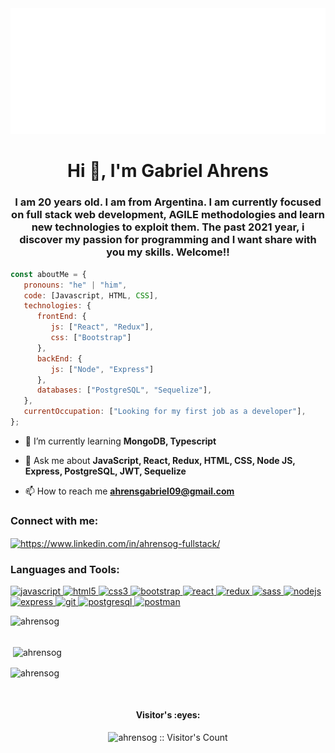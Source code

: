 <img src="https://github.com/AhrensOG/AhrensOG/blob/main/svg.svg" alt="hello world"/>


<h1 align="center">Hi 👋, I'm Gabriel Ahrens</h1>

<h3 align="center">I am 20 years old. I am from Argentina. I am currently focused on full stack web development, AGILE methodologies and  learn new technologies to exploit them. The past 2021 year, i discover my passion for programming and I want share with you my skills. Welcome!!</h3>

```javascript
const aboutMe = {
   pronouns: "he" | "him",
   code: [Javascript, HTML, CSS],
   technologies: {
      frontEnd: {
         js: ["React", "Redux"],
         css: ["Bootstrap"]
      },
      backEnd: {
         js: ["Node", "Express"]
      },
      databases: ["PostgreSQL", "Sequelize"],
   },
   currentOccupation: ["Looking for my first job as a developer"],
};
```
- 🌱 I’m currently learning **MongoDB, Typescript**

- 💬 Ask me about **JavaScript, React, Redux, HTML, CSS, Node JS, Express, PostgreSQL, JWT, Sequelize**

- 📫 How to reach me **ahrensgabriel09@gmail.com**

<h3 align="left">Connect with me:</h3>
<p align="left">
<a href="https://www.linkedin.com/in/ahrensog-fullstack//" target="_blank"><img align="center" src="https://cdn.jsdelivr.net/npm/simple-icons@3.0.1/icons/linkedin.svg" alt="https://www.linkedin.com/in/ahrensog-fullstack/" height="30" width="40" /></a>

<h3 align="left">Languages and Tools:</h3>
<p align="left">  <a href="https://developer.mozilla.org/en-US/docs/Web/JavaScript" target="_blank"> <img src="https://upload.wikimedia.org/wikipedia/commons/thumb/9/99/Unofficial_JavaScript_logo_2.svg/1024px-Unofficial_JavaScript_logo_2.svg.png" alt="javascript" width="40" height="40"/> </a> 
<a href="https://www.w3.org/html/" target="_blank"> <img src="https://upload.wikimedia.org/wikipedia/commons/thumb/3/38/HTML5_Badge.svg/600px-HTML5_Badge.svg.png" alt="html5" width="40" height="40"/> </a>
<a href="https://www.w3schools.com/css/" target="_blank"> <img src="https://cdn4.iconfinder.com/data/icons/social-media-logos-6/512/121-css3-512.png" alt="css3" width="40" height="40"/> </a> 
<a href="https://getbootstrap.com" target="_blank"> <img src="https://upload.wikimedia.org/wikipedia/commons/thumb/b/b2/Bootstrap_logo.svg/1024px-Bootstrap_logo.svg.png" alt="bootstrap" width="40" height="40"/> </a> 
<a href="https://reactjs.org/" target="_blank"> <img src="https://seeklogo.com/images/R/react-logo-7B3CE81517-seeklogo.com.png" alt="react" width="40" height="40"/> </a> 
<a href="https://redux.js.org" target="_blank"> <img src="https://seeklogo.com/images/R/redux-logo-9CA6836C12-seeklogo.com.png" alt="redux" width="40" height="40"/> </a> 
<a href="https://sass-lang.com" target="_blank"> <img src="https://upload.wikimedia.org/wikipedia/commons/thumb/9/96/Sass_Logo_Color.svg/1280px-Sass_Logo_Color.svg.png" alt="sass" width="40" height="40"/> </a>
<a href="https://nodejs.org" target="_blank"> <img src="https://cdn.pixabay.com/photo/2015/04/23/17/41/node-js-736399_960_720.png" alt="nodejs" height="40"/> </a>
<a href="https://expressjs.com" target="_blank"> <img src="https://i.cloudup.com/zfY6lL7eFa-3000x3000.png" alt="express" height="40"/> </a> 
<a href="https://git-scm.com/" target="_blank"> <img src="https://www.vectorlogo.zone/logos/git-scm/git-scm-icon.svg" alt="git" width="40" height="40"/> </a> 
<a href="https://www.postgresql.org" target="_blank"> <img src="https://upload.wikimedia.org/wikipedia/commons/thumb/2/29/Postgresql_elephant.svg/1200px-Postgresql_elephant.svg.png" alt="postgresql" width="40" height="40"/> </a> 
<a href="https://postman.com" target="_blank"> <img src="https://www.vectorlogo.zone/logos/getpostman/getpostman-icon.svg" alt="postman" width="40" height="40"/> </a> 

<p><img align="left" src="https://github-readme-stats.vercel.app/api/top-langs?username=ahrensog&show_icons=true&theme=dark" alt="ahrensog" /></p>
</br>
</br>
<p>&nbsp;<img align="center" src="https://github-readme-stats.vercel.app/api?username=ahrensog&show_icons=true&theme=highcontrast&title_color=cfd147&locale=en" alt="ahrensog" /></p>

<p><img align="center" src="https://github-readme-streak-stats.herokuapp.com/?user=ahrensog&theme=dark" alt="ahrensog" /></p>

</br>
<h4 align="center">Visitor's :eyes:</h4>

<p align="center"><img src="https://profile-counter.glitch.me/{ahrensog}/count.svg" alt="ahrensog :: Visitor's Count" /></p>
